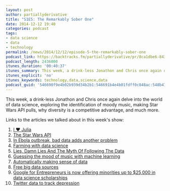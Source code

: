 ```yaml
---
layout: post
author: partiallyderivative
title: "S1E5: The Remarkably Sober One"
date: 2014-12-12 19:40
categories: podcast
tags:
- data science
- data
- technology
permalink: /news/2014/12/12/episode-5-the-remarkably-sober-one
podcast_link: https://backtracks.fm/partiallyderivative/pr/8ca1dbe6-843d-11e7-86c7-0e84392478bc/partially_derivative_episode_5.mp3?s=1
podcast_length: 2436000
itunes_duration: '00:40:37'
itunes_summary: This week, a drink-less Jonathon and Chris once again delve into the world of data science, exploring the identification of moody music, making Star Wars API pulls, why diversity is a competitive advantage, and much more.
itunes_explicit: 'no'
itunes_keywords: technology,data,science,data
podcast_guid: '546690f9e4b02b939d34b2b1:546691b4e4b01fdff0c848ac:548b4115e4b0a6f211d7d08e'
---
```


This week, a drink-less Jonathon and Chris once again delve into the
world of data science, exploring the identification of moody music,
making Star Wars API pulls, why diversity is a competitive advantage,
and much more.

<div id="backtracks-player" data-bt-embed="https://player.backtracks.fm/partiallyderivative/partially-derivative/m/s1e5-the-remarkably-sober-one" data-bt-show-comments="false" data-bt-show-art-cover="true" data-bt-theme="light"></div><script>(function(p,l,a,y,e,r,s){if(p[y]) return;if(p[e]) return p[e]();s=l.createElement(a);l.head.appendChild((s.async=p[y]=true,s.src=r,s))}(window,document,"script","__btL","__btR","https://player.backtracks.fm/embedder.js"))</script>

Links to the articles we talked about in this week's show:

1.  [I ♥
Julia](http://technology.stitchfix.com/blog/2014/12/04/i-heart-julia/)
2.  [The Star Wars API](http://swapi.co/)
3.  [In Ebola outbreak, bad data adds another
problem](http://news.yahoo.com/ebola-outbreak-bad-data-adds-another-problem-151611194.html)
4.  [Farming with data
science](http://m.fastcoexist.com/3039267/farm2050-silicon-valleys-attempt-at-cashing-in-on-the-new-farming-revolution)
5.  [Lies, Damn Lies And The Myth Of Following The
Data](http://techcrunch.com/2014/12/06/lies-damn-lies-and-the-myth-of-following-the-data/)
6.  [Guessing the mood of music with machine
learning](http://sebastianraschka.com/Articles/2014_musicmood.html)
7.  [Automatically making sense of
data](http://googleresearch.blogspot.com/2014/12/automatically-making-sense-of-data.html)
8.  [Free big data
sources](https://www.linkedin.com/today/post/article/20141210080103-64875646-the-free-big-data-sources-everyone-should-know)
9.  [Google for Entrepreneurs is now offering minorities up to \$25,000
in data science
scholarships](http://venturebeat.com/2014/12/09/google-for-entrepreneurs-galvanize/)
10. [Twitter data to track
depression](http://m.huffpost.com/us/entry/6302006)
